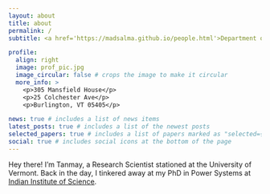 ```yaml
---
layout: about
title: about
permalink: /
subtitle: <a href='https://madsalma.github.io/people.html'>Department of Electrical and Biomedical Engineering, University of Vermont</a>

profile:
  align: right
  image: prof_pic.jpg
  image_circular: false # crops the image to make it circular
  more_info: >
    <p>305 Mansfield House</p>
    <p>25 Colchester Ave</p>
    <p>Burlington, VT 05405</p>

news: true # includes a list of news items
latest_posts: true # includes a list of the newest posts
selected_papers: true # includes a list of papers marked as "selected={true}"
social: true # includes social icons at the bottom of the page
---
```


Hey there! I’m Tanmay, a Research Scientist stationed at the University of Vermont. Back in the day, I tinkered away at my PhD in Power Systems at [Indian Institute of Science](https://ee.iisc.ac.in).
